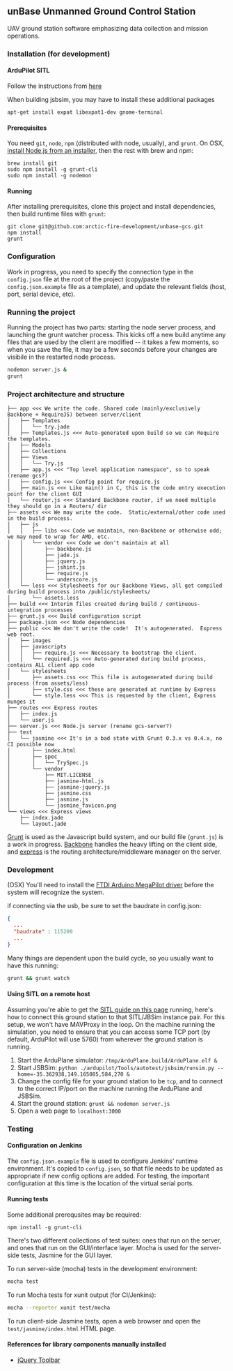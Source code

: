 ## unBase Unmanned Ground Control Station

UAV ground station software emphasizing data collection and mission operations.

### Installation (for development)

#### ArduPilot SITL

Follow the instructions from [here](http://dev.ardupilot.com/wiki/setting-up-sitl-on-linux/)

When building jsbsim, you may have to install these additional packages

```apt-get install expat libexpat1-dev gnome-terminal```

#### Prerequisites

You need ```git```, ```node```, ```npm``` (distributed with node, usually), and ```grunt```.  On OSX, [install Node.js from an installer](http://nodejs.org/#download), then the rest with brew and npm:

```
brew install git
sudo npm install -g grunt-cli
sudo npm install -g nodemon
```

#### Running

After installing prerequisites, clone this project and install dependencies, then build runtime files with ```grunt```:

```
git clone git@github.com:arctic-fire-development/unbase-gcs.git
npm install
grunt
```

### Configuration

Work in progress, you need to specify the connection type in the ```config.json``` file at the root of the project (copy/paste the ```config.json.example``` file as a template), and update the relevant fields (host, port, serial device, etc).

### Running the project

Running the project has two parts: starting the node server process, and launching the grunt watcher process.  This kicks off a new build anytime any files that are used by the client are modified -- it takes a few moments, so when you save the file, it may be a few seconds before your changes are visibile in the restarted node process.

```bash
nodemon server.js &
grunt
```

### Project architecture and structure

```
├── app <<< We write the code. Shared code (mainly/exclusively Backbone + RequireJS) between server/client
│   ├── Templates
│   │   └── try.jade
│   ├── Templates.js <<< Auto-generated upon build so we can Require the templates.
│   ├── Models
│   ├── Collections
│   ├── Views
│   │   └── Try.js
│   ├── app.js <<< "Top level application namespace", so to speak (rename gcs?)
│   ├── config.js <<< Config point for require.js
│   ├── main.js <<< Like main() in C, this is the code entry execution point for the client GUI
│   └── router.js <<< Standard Backbone router, if we need multiple they should go in a Routers/ dir
├── assets <<< We may write the code.  Static/external/other code used in the build process.
│   ├── js
│   │   ├── libs <<< Code we maintain, non-Backbone or otherwise odd; we may need to wrap for AMD, etc.
│   │   └── vendor <<< Code we don't maintain at all
│   │       ├── backbone.js
│   │       ├── jade.js
│   │       ├── jquery.js
│   │       ├── jshint.js
│   │       ├── require.js
│   │       └── underscore.js
│   └── less <<< Stylesheets for our Backbone Views, all get compiled during build process into /public/stylesheets/
│       └── assets.less
├── build <<< Interim files created during build / continuous-integration processes
├── grunt.js <<< Build configuration script
├── package.json <<< Node dependencies
├── public <<< We don't write the code!  It's autogenerated.  Express web root.
│   ├── images
│   ├── javascripts
│   │   ├── require.js <<< Necessary to bootstrap the client.
│   │   └── required.js <<< Auto-generated during build process, contains ALL client app code
│   └── stylesheets
│       ├── assets.css <<< This file is autogenerated during build process (from assets/less)
│       ├── style.css <<< these are generated at runtime by Express
│       └── style.less <<< This is requested by the client, Express munges it
├── routes <<< Express routes
│   ├── index.js
│   └── user.js
├── server.js <<< Node.js server (rename gcs-server?)
├── test
│   └── jasmine <<< It's in a bad state with Grunt 0.3.x vs 0.4.x, no CI possible now
│       ├── index.html
│       ├── spec
│       │   └── TrySpec.js
│       └── vendor
│           ├── MIT.LICENSE
│           ├── jasmine-html.js
│           ├── jasmine-jquery.js
│           ├── jasmine.css
│           ├── jasmine.js
│           └── jasmine_favicon.png
└── views <<< Express views
    ├── index.jade
    └── layout.jade
```

[Grunt](http://gruntjs.com/) is used as the Javascript build system, and our build file (```grunt.js```) is a work in progress.  [Backbone](http://backbonejs.org/) handles the heavy lifting on the client side, and [express](http://expressjs.com/) is the routing architecture/middleware manager on the server.

### Development
(OSX) You'll need to install the [FTDI Arduino MegaPilot driver](http://www.ftdichip.com/Drivers/VCP.htm) before the system will recognize the system.

if connecting via the usb, be sure to set the baudrate in config.json:

```json
{
  ...
  "baudrate" : 115200
  ...
}
```

Many things are dependent upon the build cycle, so you usually want to have this running:

```bash
grunt && grunt watch
```

#### Using SITL on a remote host

Assuming you're able to get the [SITL guide on this page](http://dev.ardupilot.com/software-in-the-loop-sitl/) running, here's how to connect this ground station to that SITL/JBSim instance pair.  For this setup, we won't have MAVProxy in the loop.  On the machine running the simulation, you need to ensure that you can access some TCP port (by default, ArduPilot will use 5760) from wherever the ground station is running.

 1. Start the ArduPlane simulator: ```/tmp/ArduPlane.build/ArduPlane.elf &```
 2. Start JSBSim: ```python ./ardupilot/Tools/autotest/jsbsim/runsim.py --home=-35.362938,149.165085,584,270 &```
 3. Change the config file for your ground station to be ```tcp```, and to connect to the correct IP/port on  the machine running the ArduPlane and JSBSim.
 4. Start the ground station: ```grunt && nodemon server.js```
 5. Open a web page to ```localhost:3000```

### Testing

#### Configuration on Jenkins

The ```config.json.example``` file is used to configure Jenkins' runtime environment.  It's copied to ```config.json```, so that file needs to be updated as appropriate if new config options are added.  For testing, the important configuration at this time is the location of the virtual serial ports.

#### Running tests

Some additional prerequsites may be required:

```
npm install -g grunt-cli
```

There's two different collections of test suites: ones that run on the server, and ones that run on the GUI/interface layer.  Mocha is used for the server-side tests, Jasmine for the GUI layer.

To run server-side (mocha) tests in the development environment:

```bash
mocha test
```

To run Mocha tests for xunit output (for CI/Jenkins):

```bash
mocha --reporter xunit test/mocha
```

To run client-side Jasmine tests, open a web browser and open the ```test/jasmine/index.html``` HTML page.


#### References for library components manually installed
- [jQuery Toolbar](https://github.com/paulkinzett/toolbar)

